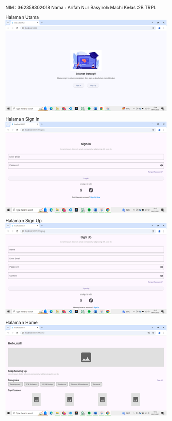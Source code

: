 NIM : 362358302018
Nama : Arifah Nur Basyiroh Machi
Kelas :2B TRPL

Halaman Utama
![alt text](image.png)

Halaman Sign In
![alt text](image-1.png)

Halaman Sign Up
![alt text](image-2.png)

Halaman Home
![alt text](image-3.png)